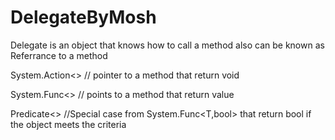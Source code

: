 # DelegateByMosh
Delegate is an object that knows how to call a method also can be known as Referrance to a method

System.Action<> // pointer to a method that return void

System.Func<> // points to a method that return value 

Predicate<> //Special case from System.Func<T,bool> that return bool if the object meets the criteria
